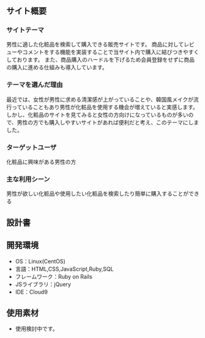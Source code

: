 # <make up man>

## サイト概要
### サイトテーマ
男性に適した化粧品を検索して購入できる販売サイトです。
商品に対してレビューやコメントをする機能を実装することで当サイト内で購入に結びつきやすくしております。
また、商品購入のハードルを下げるため会員登録をせずに商品の購入に進める仕組みも導入しています。

### テーマを選んだ理由
最近では、女性が男性に求める清潔感が上がっていることや、韓国風メイクが流行っていることもあり男性が化粧品を使用する機会が増えていると実感します。
しかし、化粧品のサイトを見てみると女性の方向けになっているものが多いので、男性の方でも購入しやすいサイトがあれば便利だと考え、このテーマにしました。

### ターゲットユーザ
化粧品に興味がある男性の方

### 主な利用シーン
男性が欲しい化粧品や使用したい化粧品を検索したり簡単に購入することができる

## 設計書


## 開発環境
- OS：Linux(CentOS)
- 言語：HTML,CSS,JavaScript,Ruby,SQL
- フレームワーク：Ruby on Rails
- JSライブラリ：jQuery
- IDE：Cloud9

## 使用素材
- 使用検討中です。
